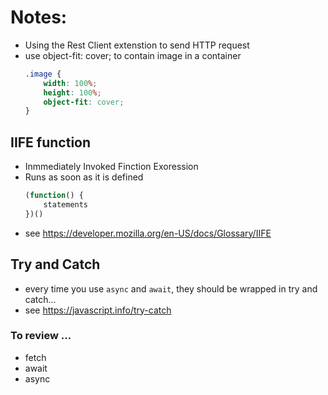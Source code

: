 # Notes:
- Using the Rest Client extenstion to send HTTP request
- use  object-fit: cover; to contain image in a container
    ```CSS
    .image {
        width: 100%;
        height: 100%;
        object-fit: cover;
    }
    ```
## IIFE function
- Inmmediately Invoked Finction Exoression
- Runs as soon as it is defined
    ```JavaScript
    (function() {
        statements
    })()
    ```
- see https://developer.mozilla.org/en-US/docs/Glossary/IIFE

## Try and Catch 
- every time you use `async` and `await`, they should be wrapped in try and catch...
- see https://javascript.info/try-catch

### To review ...
- fetch
- await
- async